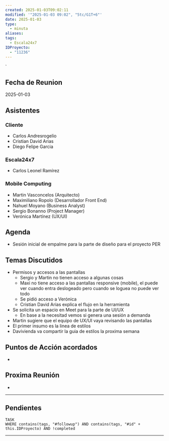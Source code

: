 ```yaml
---
created: 2025-01-03T09:02:11
modified: '"2025-01-03 09:02", "5tc/G1T+6"'
date: 2025-01-03
type:
  - minuta
aliases: 
tags:
  - Escala24x7
IDProyecto:
  - "11236"
---
```


`


## Fecha de Reunion
2025-01-03

## Asistentes

### Cliente
* Carlos Andresrogelio
* Cristian David Arias
* Diego Felipe Garcia
### Escala24x7
- Carlos Leonel Ramírez

### Mobile Computing
-  Martin Vasconcelos (Arquitecto)
- Maximiliano Ropolo (Desarrollador Front End)
- Nahuel Moyano (Business Analyst)
- Sergio Bonanno (Project Manager)
- Verónica Martínez (UX/UI)

## Agenda
* Sesión inicial de empalme para la parte de diseño para el proyecto PER
## Temas Discutidos
*  Permisos y accesos a las pantallas
	* Sergio y Martin no tienen acceso a algunas cosas
	* Maxi no tiene acceso a las pantallas responsive (mobile), el puede ver cuando entra deslogeado pero cuando se loguea no puede ver todo
	* Se pidió acceso a Verónica
	* Cristian David Arias explica el flujo en la herramienta
* Se solicita un espacio en Meet para la parte de UI/UX
	* En base a la necesitad vemos si genera una sesión a demanda
* Martin sugiere que el equipo de UX/UI vaya revisando las pantallas
* El primer insumo es la linea de estilos
* Davivienda va compartir la guia de estilos la proxima semana

## Puntos de Acción acordados
- 

## Proxima Reunión
*   

--- 
## Pendientes

```dataview
TASK
WHERE contains(tags, "#followup") AND contains(tags, "#id" + this.IDProyecto) AND !completed
```

---

